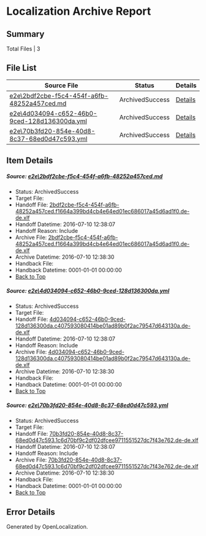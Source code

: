 # <a name='report-top'></a> Localization Archive Report

## Summary
 Total Files | 3

## File List
 Source File | Status | Details 
 ----------- | ------ | ------- 
 [e2e\2bdf2cbe-f5c4-454f-a6fb-48252a457ced.md](https://github.com/OpenLocalizationTestOrg/oltest/blob/e16084e0bad7763542831c9c134be74db66081b1/e2e/2bdf2cbe-f5c4-454f-a6fb-48252a457ced.md) | ArchivedSuccess | [Details](#02285cfe87a2a78cd8f6aa672efa23bd1022e6ad1)
 [e2e\4d034094-c652-46b0-9ced-128d136300da.yml](https://github.com/OpenLocalizationTestOrg/oltest/blob/e16084e0bad7763542831c9c134be74db66081b1/e2e/4d034094-c652-46b0-9ced-128d136300da.yml) | ArchivedSuccess | [Details](#feb69ef4487f8e77698642f5594c14491ae589592)
 [e2e\70b3fd20-854e-40d8-8c37-68ed0d47c593.yml](https://github.com/OpenLocalizationTestOrg/oltest/blob/e16084e0bad7763542831c9c134be74db66081b1/e2e/70b3fd20-854e-40d8-8c37-68ed0d47c593.yml) | ArchivedSuccess | [Details](#f63d907a0821e4c506e9394523dc95a69074d0e64)

## Item Details
##### <a name='02285cfe87a2a78cd8f6aa672efa23bd1022e6ad1'></a> Source: [e2e\2bdf2cbe-f5c4-454f-a6fb-48252a457ced.md](https://github.com/OpenLocalizationTestOrg/oltest/blob/e16084e0bad7763542831c9c134be74db66081b1/e2e/2bdf2cbe-f5c4-454f-a6fb-48252a457ced.md)
* Status: ArchivedSuccess
* Target File: 
* Handoff File: [2bdf2cbe-f5c4-454f-a6fb-48252a457ced.f1664a399bd4cb4e64ed01ec686017a45d6ad1f0.de-de.xlf](https://github.com/OpenLocalizationTestOrg/olhandoff-e2e/blob/2e981549addf8a217cf5b4760b2404f9137f036f/ol-handoff/OpenLocalizationTestOrg/oltest-dede-fly/ci/ht/2bdf2cbe-f5c4-454f-a6fb-48252a457ced.f1664a399bd4cb4e64ed01ec686017a45d6ad1f0.de-de.xlf)
* Handoff Datetime: 2016-07-10 12:38:07
* Handoff Reason: Include
* Archive File: [2bdf2cbe-f5c4-454f-a6fb-48252a457ced.f1664a399bd4cb4e64ed01ec686017a45d6ad1f0.de-de.xlf](https://github.com/OpenLocalizationTestOrg/olhandoff-e2e/blob/616e8dc9f64e7765708658c6113d7605816947a1/ol-archive/OpenLocalizationTestOrg/oltest-dede-fly/ci/ht/2bdf2cbe-f5c4-454f-a6fb-48252a457ced.f1664a399bd4cb4e64ed01ec686017a45d6ad1f0.de-de.xlf)
* Archive Datetime: 2016-07-10 12:38:30
* Handback File: 
* Handback Datetime: 0001-01-01 00:00:00
* [Back to Top](#report-top)

##### <a name='feb69ef4487f8e77698642f5594c14491ae589592'></a> Source: [e2e\4d034094-c652-46b0-9ced-128d136300da.yml](https://github.com/OpenLocalizationTestOrg/oltest/blob/e16084e0bad7763542831c9c134be74db66081b1/e2e/4d034094-c652-46b0-9ced-128d136300da.yml)
* Status: ArchivedSuccess
* Target File: 
* Handoff File: [4d034094-c652-46b0-9ced-128d136300da.c407593080414be01ad89b0f2ac79547d643130a.de-de.xlf](https://github.com/OpenLocalizationTestOrg/olhandoff-e2e/blob/2e981549addf8a217cf5b4760b2404f9137f036f/ol-handoff/OpenLocalizationTestOrg/oltest-dede-fly/ci/ht/4d034094-c652-46b0-9ced-128d136300da.c407593080414be01ad89b0f2ac79547d643130a.de-de.xlf)
* Handoff Datetime: 2016-07-10 12:38:07
* Handoff Reason: Include
* Archive File: [4d034094-c652-46b0-9ced-128d136300da.c407593080414be01ad89b0f2ac79547d643130a.de-de.xlf](https://github.com/OpenLocalizationTestOrg/olhandoff-e2e/blob/616e8dc9f64e7765708658c6113d7605816947a1/ol-archive/OpenLocalizationTestOrg/oltest-dede-fly/ci/ht/4d034094-c652-46b0-9ced-128d136300da.c407593080414be01ad89b0f2ac79547d643130a.de-de.xlf)
* Archive Datetime: 2016-07-10 12:38:30
* Handback File: 
* Handback Datetime: 0001-01-01 00:00:00
* [Back to Top](#report-top)

##### <a name='f63d907a0821e4c506e9394523dc95a69074d0e64'></a> Source: [e2e\70b3fd20-854e-40d8-8c37-68ed0d47c593.yml](https://github.com/OpenLocalizationTestOrg/oltest/blob/e16084e0bad7763542831c9c134be74db66081b1/e2e/70b3fd20-854e-40d8-8c37-68ed0d47c593.yml)
* Status: ArchivedSuccess
* Target File: 
* Handoff File: [70b3fd20-854e-40d8-8c37-68ed0d47c593.1c6d70bf9c2df02dfcee9711551527dc7f43e762.de-de.xlf](https://github.com/OpenLocalizationTestOrg/olhandoff-e2e/blob/2e981549addf8a217cf5b4760b2404f9137f036f/ol-handoff/OpenLocalizationTestOrg/oltest-dede-fly/ci/ht/70b3fd20-854e-40d8-8c37-68ed0d47c593.1c6d70bf9c2df02dfcee9711551527dc7f43e762.de-de.xlf)
* Handoff Datetime: 2016-07-10 12:38:07
* Handoff Reason: Include
* Archive File: [70b3fd20-854e-40d8-8c37-68ed0d47c593.1c6d70bf9c2df02dfcee9711551527dc7f43e762.de-de.xlf](https://github.com/OpenLocalizationTestOrg/olhandoff-e2e/blob/616e8dc9f64e7765708658c6113d7605816947a1/ol-archive/OpenLocalizationTestOrg/oltest-dede-fly/ci/ht/70b3fd20-854e-40d8-8c37-68ed0d47c593.1c6d70bf9c2df02dfcee9711551527dc7f43e762.de-de.xlf)
* Archive Datetime: 2016-07-10 12:38:30
* Handback File: 
* Handback Datetime: 0001-01-01 00:00:00
* [Back to Top](#report-top)


## Error Details

Generated by OpenLocalization.
